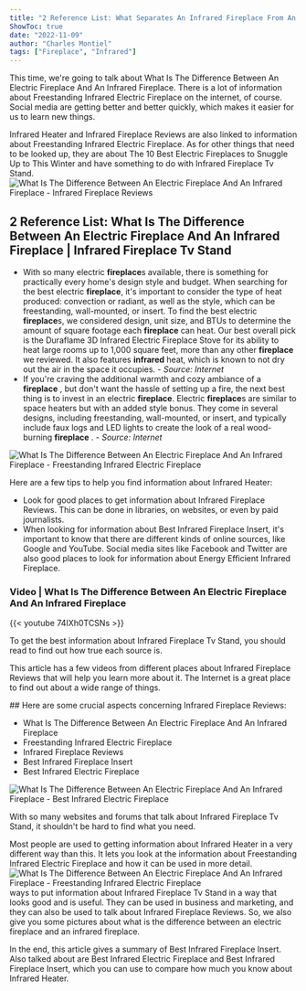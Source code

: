 ```yaml
---
title: "2 Reference List: What Separates An Infrared Fireplace From An Electric Fireplace"
ShowToc: true 
date: "2022-11-09"
author: "Charles Montiel" 
tags: ["Fireplace", "Infrared"]
---
```


	
This time, we're going to talk about What Is The Difference Between An Electric Fireplace And An Infrared Fireplace. There is a lot of information about Freestanding Infrared Electric Fireplace on the internet, of course. Social media are getting better and better quickly, which makes it easier for us to learn new things.

Infrared Heater and Infrared Fireplace Reviews are also linked to information about Freestanding Infrared Electric Fireplace. As for other things that need to be looked up, they are about The 10 Best Electric Fireplaces to Snuggle Up to This Winter and have something to do with Infrared Fireplace Tv Stand.
<img loading="lazy" src="https://sevenedges.com/wp-content/uploads/2021/05/Recessed-and-Mounted-Electric-Fireplace.jpg" onerror="this.onerror=null;this.src='https://blogger.googleusercontent.com/img/a/AVvXsEhe7F7TRXHtjiKvHb5vS7DmnxvpHiDyoYyYvm1nHB3Qp2_w3BnM6A2eq4v7FYxCC9bfZt3a9vIMtAYEKUiaDQbHMg-ViyGmRIj39MLp0bGFfgfYw1Dc9q_H-T0wiTm3l0Uq42dETrN9eC8aGJ9_IORZsxST1AcLR7np1koOfcc7tnHa4S8Mwz_xD9d0=s16000';" alt="What Is The Difference Between An Electric Fireplace And An Infrared Fireplace - Infrared Fireplace Reviews" >

## 2 Reference List: What Is The Difference Between An Electric Fireplace And An Infrared Fireplace | Infrared Fireplace Tv Stand
-   With so many electric **fireplace**s available, there is something for practically every home's design style and budget. When searching for the best electric **fireplace**, it's important to consider the type of heat produced: convection or radiant, as well as the style, which can be freestanding, wall-mounted, or insert. To find the best electric **fireplace**s, we considered design, unit size, and BTUs to determine the amount of square footage each **fireplace** can heat. Our best overall pick is the Duraflame 3D Infrared Electric Fireplace Stove for its ability to heat large rooms up to 1,000 square feet, more than any other **fireplace** we reviewed. It also features **infrared** heat, which is known to not dry out the air in the space it occupies. - <cite>Source: Internet</cite>
-   If you're craving the additional warmth and cozy ambiance of a **fireplace** , but don't want the hassle of setting up a fire, the next best thing is to invest in an electric **fireplace**. Electric **fireplace**s are similar to space heaters but with an added style bonus. They come in several designs, including freestanding, wall-mounted, or insert, and typically include faux logs and LED lights to create the look of a real wood-burning **fireplace** . - <cite>Source: Internet</cite>


<img loading="lazy" src="http://www.standsandmounts.com/images/products/detail/33II310GRA_B.jpg" onerror="this.onerror=null;this.src='https://blogger.googleusercontent.com/img/a/AVvXsEhe7F7TRXHtjiKvHb5vS7DmnxvpHiDyoYyYvm1nHB3Qp2_w3BnM6A2eq4v7FYxCC9bfZt3a9vIMtAYEKUiaDQbHMg-ViyGmRIj39MLp0bGFfgfYw1Dc9q_H-T0wiTm3l0Uq42dETrN9eC8aGJ9_IORZsxST1AcLR7np1koOfcc7tnHa4S8Mwz_xD9d0=s16000';" alt="What Is The Difference Between An Electric Fireplace And An Infrared Fireplace - Freestanding Infrared Electric Fireplace" >

Here are a few tips to help you find information about Infrared Heater:
- Look for good places to get information about Infrared Fireplace Reviews. This can be done in libraries, on websites, or even by paid journalists.
- When looking for information about Best Infrared Fireplace Insert, it's important to know that there are different kinds of online sources, like Google and YouTube. Social media sites like Facebook and Twitter are also good places to look for information about Energy Efficient Infrared Fireplace.

### Video | What Is The Difference Between An Electric Fireplace And An Infrared Fireplace
{{< youtube 74IXh0TCSNs >}} 

To get the best information about Infrared Fireplace Tv Stand, you should read to find out how true each source is.

This article has a few videos from different places about Infrared Fireplace Reviews that will help you learn more about it. The Internet is a great place to find out about a wide range of things.
<script async="async" data-cfasync="false" src="//normallydemandedalter.com/fe63df3c5408708b15d8dc3d9b206b31/invoke.js"></script>
<div id="container-fe63df3c5408708b15d8dc3d9b206b31"></div>
## Here are some crucial aspects concerning Infrared Fireplace Reviews:

- What Is The Difference Between An Electric Fireplace And An Infrared Fireplace
- Freestanding Infrared Electric Fireplace
- Infrared Fireplace Reviews
- Best Infrared Fireplace Insert
- Best Infrared Electric Fireplace

 <img loading="lazy" src="https://d3lqrypvficofj.cloudfront.net/media/catalog/product/cache/56479904931fb76a498cfc2b7870f50d/h/t/htg-w-10-19.jpg" onerror="this.onerror=null;this.src='https://blogger.googleusercontent.com/img/a/AVvXsEhe7F7TRXHtjiKvHb5vS7DmnxvpHiDyoYyYvm1nHB3Qp2_w3BnM6A2eq4v7FYxCC9bfZt3a9vIMtAYEKUiaDQbHMg-ViyGmRIj39MLp0bGFfgfYw1Dc9q_H-T0wiTm3l0Uq42dETrN9eC8aGJ9_IORZsxST1AcLR7np1koOfcc7tnHa4S8Mwz_xD9d0=s16000';" alt="What Is The Difference Between An Electric Fireplace And An Infrared Fireplace - Best Infrared Electric Fireplace" >

With so many websites and forums that talk about Infrared Fireplace Tv Stand, it shouldn't be hard to find what you need.

Most people are used to getting information about Infrared Heater in a very different way than this. It lets you look at the information about Freestanding Infrared Electric Fireplace and how it can be used in more detail.
<img loading="lazy" src="https://media.cymaxstores.com/Images/43/1975947-12-L.jpg" onerror="this.onerror=null;this.src='https://blogger.googleusercontent.com/img/a/AVvXsEhe7F7TRXHtjiKvHb5vS7DmnxvpHiDyoYyYvm1nHB3Qp2_w3BnM6A2eq4v7FYxCC9bfZt3a9vIMtAYEKUiaDQbHMg-ViyGmRIj39MLp0bGFfgfYw1Dc9q_H-T0wiTm3l0Uq42dETrN9eC8aGJ9_IORZsxST1AcLR7np1koOfcc7tnHa4S8Mwz_xD9d0=s16000';" alt="What Is The Difference Between An Electric Fireplace And An Infrared Fireplace - Freestanding Infrared Electric Fireplace" >
ways to put information about Infrared Fireplace Tv Stand in a way that looks good and is useful. They can be used in business and marketing, and they can also be used to talk about Infrared Fireplace Reviews. So, we also give you some pictures about what is the difference between an electric fireplace and an infrared fireplace.

In the end, this article gives a summary of Best Infrared Fireplace Insert. Also talked about are Best Infrared Electric Fireplace and Best Infrared Fireplace Insert, which you can use to compare how much you know about Infrared Heater.
	
	
	
	

